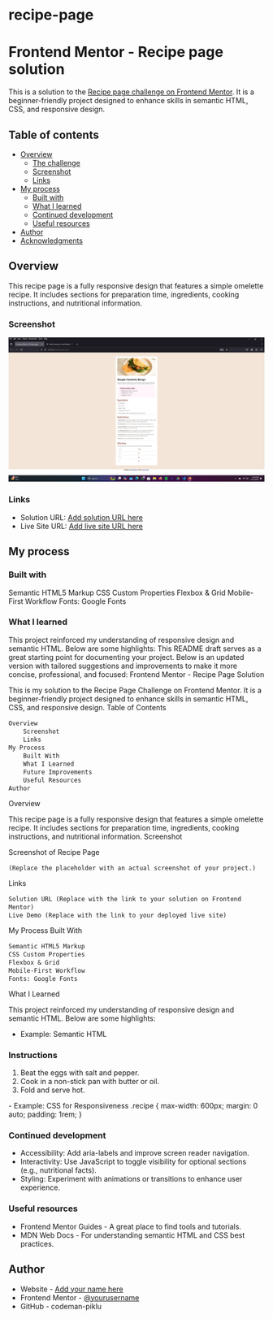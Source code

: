 # recipe-page
# Frontend Mentor - Recipe page solution

This is a solution to the [Recipe page challenge on Frontend Mentor](https://www.frontendmentor.io/challenges/recipe-page-KiTsR8QQKm).  It is a beginner-friendly project designed to enhance skills in semantic HTML, CSS, and responsive design.

## Table of contents

- [Overview](#overview)
  - [The challenge](#the-challenge)
  - [Screenshot](#screenshot)
  - [Links](#links)
- [My process](#my-process)
  - [Built with](#built-with)
  - [What I learned](#what-i-learned)
  - [Continued development](#continued-development)
  - [Useful resources](#useful-resources)
- [Author](#author)
- [Acknowledgments](#acknowledgments)


## Overview
This recipe page is a fully responsive design that features a simple omelette recipe. It includes sections for preparation time, ingredients, cooking instructions, and nutritional information.
### Screenshot
![](./Screenshot%20(24).png)
### Links
- Solution URL: [Add solution URL here](https://your-solution-url.com)
- Live Site URL: [Add live site URL here](https://your-live-site-url.com)

## My process

### Built with
Semantic HTML5 Markup
CSS Custom Properties
Flexbox & Grid
Mobile-First Workflow
Fonts: Google Fonts
### What I learned
This project reinforced my understanding of responsive design and semantic HTML. Below are some highlights:
This README draft serves as a great starting point for documenting your project. Below is an updated version with tailored suggestions and improvements to make it more concise, professional, and focused:
Frontend Mentor - Recipe Page Solution

This is my solution to the Recipe Page Challenge on Frontend Mentor. It is a beginner-friendly project designed to enhance skills in semantic HTML, CSS, and responsive design.
Table of Contents

    Overview
        Screenshot
        Links
    My Process
        Built With
        What I Learned
        Future Improvements
        Useful Resources
    Author

Overview

This recipe page is a fully responsive design that features a simple omelette recipe. It includes sections for preparation time, ingredients, cooking instructions, and nutritional information.
Screenshot

Screenshot of Recipe Page

    (Replace the placeholder with an actual screenshot of your project.)

Links

    Solution URL (Replace with the link to your solution on Frontend Mentor)
    Live Demo (Replace with the link to your deployed live site)

My Process
Built With

    Semantic HTML5 Markup
    CSS Custom Properties
    Flexbox & Grid
    Mobile-First Workflow
    Fonts: Google Fonts

What I Learned

This project reinforced my understanding of responsive design and semantic HTML. Below are some highlights:
- Example: Semantic HTML
<section class="instructions">
  <h3>Instructions</h3>
  <ol>
    <li>Beat the eggs with salt and pepper.</li>
    <li>Cook in a non-stick pan with butter or oil.</li>
    <li>Fold and serve hot.</li>
  </ol>
</section>
 - Example: CSS for Responsiveness
.recipe {
  max-width: 600px;
  margin: 0 auto;
  padding: 1rem;
}


### Continued development
- Accessibility: Add aria-labels and improve screen reader navigation.
- Interactivity: Use JavaScript to toggle visibility for optional sections (e.g., nutritional facts).
- Styling: Experiment with animations or transitions to enhance user experience.

### Useful resources

- Frontend Mentor Guides - A great place to find tools and tutorials.
- MDN Web Docs - For understanding semantic HTML and CSS best practices.

## Author

- Website - [Add your name here](https://www.your-site.com)
- Frontend Mentor - [@yourusername](https://www.frontendmentor.io/profile/yourusername)
- GitHub - codeman-piklu

